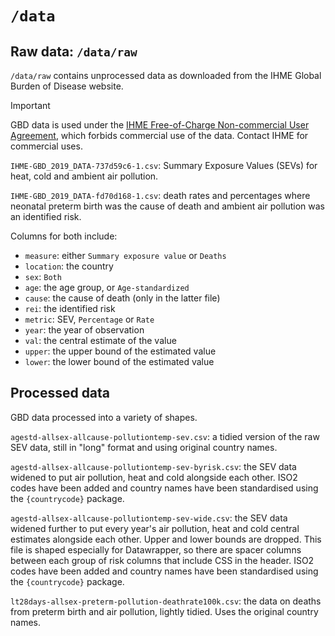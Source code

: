 # `/data`

## Raw data: `/data/raw`

`/data/raw` contains unprocessed data as downloaded from the IHME Global Burden of Disease website.

> [!IMPORTANT]
> GBD data is used under the [IHME Free-of-Charge Non-commercial User Agreement](https://www.healthdata.org/about/ihme-free-charge-non-commercial-user-agreement), which forbids commercial use of the data. Contact IHME for commercial uses.

`IHME-GBD_2019_DATA-737d59c6-1.csv`: Summary Exposure Values (SEVs) for heat, cold and ambient air pollution.

`IHME-GBD_2019_DATA-fd70d168-1.csv`: death rates and percentages where neonatal preterm birth was the cause of death and ambient air pollution was an identified risk.

Columns for both include:

- `measure`: either `Summary exposure value` or `Deaths`
- `location`: the country
- `sex`: `Both`
- `age`: the age group, or `Age-standardized`
- `cause`: the cause of death (only in the latter file)
- `rei`: the identified risk
- `metric`: SEV, `Percentage` or `Rate`
- `year`: the year of observation
- `val`: the central estimate of the value
- `upper`: the upper bound of the estimated value
- `lower`: the lower bound of the estimated value

## Processed data

GBD data processed into a variety of shapes.

`agestd-allsex-allcause-pollutiontemp-sev.csv`: a tidied version of the raw SEV data, still in "long" format and using original country names.

`agestd-allsex-allcause-pollutiontemp-sev-byrisk.csv`: the SEV data widened to put air pollution, heat and cold alongside each other. ISO2 codes have been added and country names have been standardised using the `{countrycode}` package.

`agestd-allsex-allcause-pollutiontemp-sev-wide.csv`: the SEV data widened further to put every year's air pollution, heat and cold central estimates alongside each other. Upper and lower bounds are dropped. This file is shaped especially for Datawrapper, so there are spacer columns between each group of risk columns that include CSS in the header. ISO2 codes have been added and country names have been standardised using the `{countrycode}` package.

`lt28days-allsex-preterm-pollution-deathrate100k.csv`: the data on deaths from preterm birth and air pollution, lightly tidied. Uses the original country names.
